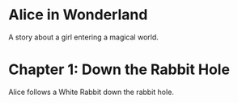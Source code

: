 Alice in Wonderland
===================
A story about a girl entering a magical world.

# Chapter 1:  Down the Rabbit Hole

Alice follows a White Rabbit down the rabbit hole.



